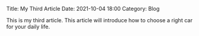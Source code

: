 Title: My Third Article
Date: 2021-10-04 18:00
Category: Blog

This is my third article. This article will introduce how to choose a right car for your daily life.
